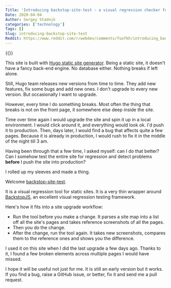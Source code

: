 ```yaml
---
Title: 'Introducing backstop-site-test - a visual regression checker for static sites'
Date: 2020-04-04
Author: Sergey Stadnik
categories: ['technology']
Tags: []
Slug: introducing-backstop-site-test
Reddit: https://www.reddit.com/r/webdev/comments/fuofkh/introducing_backstopsitetest_a_visual_regression/
---
```


{{<responsive-figure src="film-ruler.jpg" width="640" alt="Person with blue plastic ruler on mouth" caption="Photo by " attr="Linus Strandholm on Scopio" attrlink="https://scop.io/collections/vendors?q=Linus+Strandholm">}}

This site is built with [Hugo static site generator](https://gohugo.io/). Being a static site, it doesn't have a fancy back-end engine. No database either. Nothing breaks if left alone.

Still, Hugo team releases new versions from time to time. They add new features, fix some bugs and add new ones. I don't upgrade to every new version. But occasionally I want to upgrade.

However, every time I do something breaks. Most often the thing that breaks is not on the front page, it somewhere else deep inside the site.

Time over time again I would upgrade the site and spin it up in a local environment. I would click around it, and everything would look ok. I'd push it to production. Then, days later, I would find a bug that affects quite a few pages. Because it is already in production, I would rush to fix it in the middle of the night till 3 am.

Having been through that a few time, I asked myself: can I do that better? Can I somehow test the entire site for regression and detect problems **before** I push the site into production?

I rolled up my sleeves and made a thing.

Welcome [backstop-site-test](https://github.com/ozmoroz/backstop-site-test).

<!--more-->

It is a visual regression tool for static sites. It is a very thin wrapper around [BackstopJS](https://github.com/garris/BackstopJS), an excellent visual regression testing framework.

Here's how it fits into a site upgrade workflow:

- Run the tool before you make a change. It parses a site map into a list off all the site's pages and takes reference screenshots of all the pages.
- Then you do the change.
- After the change, run the tool again. It takes new screenshots, compares them to the reference ones and shows you the difference.

I used it on this site when I did the last upgrade a few days ago. Thanks to it, I found a few broken elements across multiple pages I would have missed.

I hope it will be useful not just for me. It is still an early version but it works. If you find a bug, raise a GitHub issue, or better, fix it and send me a pull request.
